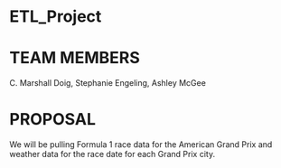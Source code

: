 # ETL_Project

# TEAM MEMBERS
C. Marshall Doig,
Stephanie Engeling,
Ashley McGee

# PROPOSAL
We will be pulling Formula 1 race data for the American Grand Prix and weather data for the race date for each Grand Prix city.